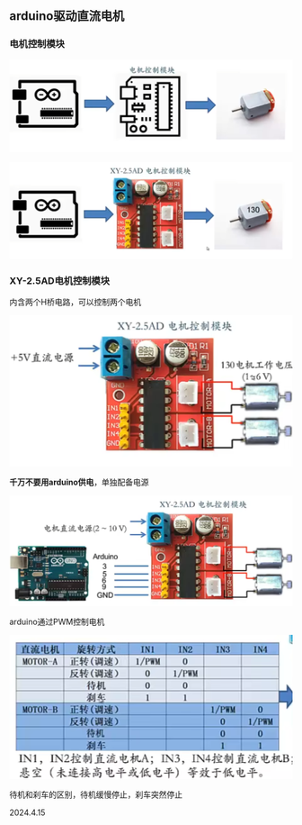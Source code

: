 ## arduino驱动直流电机

### 电机控制模块

![](./../assets/104.png)

![](./../assets/105.png)

### XY-2.5AD电机控制模块

内含两个H桥电路，可以控制两个电机

![](./../assets/106.png)

**千万不要用arduino供电**，单独配备电源

![](./../assets/107.png)

arduino通过PWM控制电机

![](./../assets/108.png)

待机和刹车的区别，待机缓慢停止，刹车突然停止

2024.4.15